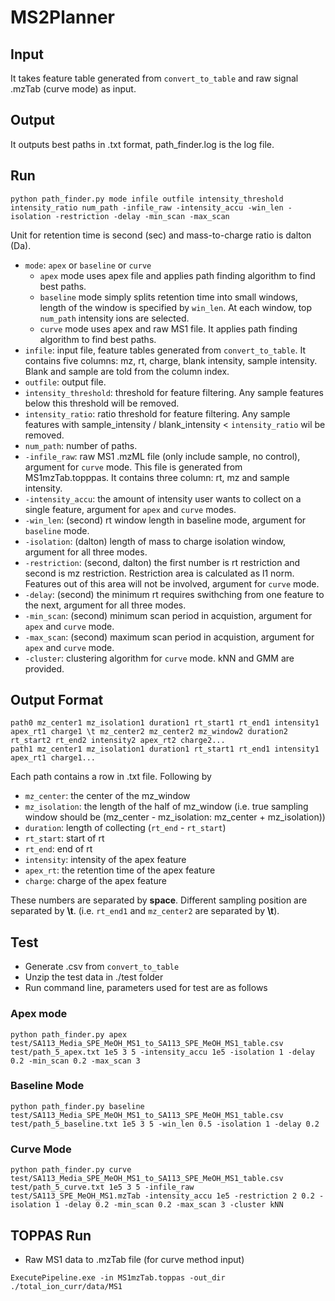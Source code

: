 # MS2Planner 

## Input
It takes feature table generated from ```convert_to_table``` and raw signal .mzTab (curve mode) as input.

## Output
It outputs best paths in .txt format, path_finder.log is the log file.

## Run
```
python path_finder.py mode infile outfile intensity_threshold intensity_ratio num_path -infile_raw -intensity_accu -win_len -isolation -restriction -delay -min_scan -max_scan
```
Unit for retention time is second (sec) and mass-to-charge ratio is dalton (Da).

- ```mode```: ```apex``` or ```baseline``` or ```curve``` 
    - ```apex``` mode uses apex file and applies path finding algorithm to find best paths.
    - ```baseline``` mode simply splits retention time into small windows, length of the window is specified by ```win_len```. At each window, top ```num_path``` intensity ions are selected.
    - ```curve``` mode uses apex and raw MS1 file. It applies path finding algorithm to find best paths. 
- ```infile```: input file, feature tables generated from ```convert_to_table```. It contains five columns: mz, rt, charge, blank intensity, sample intensity. Blank and sample are told from the column index.
- ```outfile```: output file.
- ```intensity_threshold```: threshold for feature filtering. Any sample features below this threshold will be removed.
- ```intensity_ratio```: ratio threshold for feature filtering. Any sample features with sample_intensity / blank_intensity < ```intensity_ratio``` wil be removed.
- ```num_path```: number of paths.
- ```-infile_raw```: raw MS1 .mzML file (only include sample, no control), argument for ```curve``` mode. This file is generated from MS1mzTab.topppas. It contains three column: rt, mz and sample intensity.
- ```-intensity_accu```: the amount of intensity user wants to collect on a single feature, argument for ```apex``` and ```curve``` modes.
- ```-win_len```: (second) rt window length in baseline mode, argument for ```baseline``` mode. 
- ```-isolation```: (dalton) length of mass to charge isolation window, argument for all three modes.  
- ```-restriction```: (second, dalton) the first number is rt restriction and second is mz restriction. Restriction area is calculated as l1 norm. Features out of this area will not be involved, argument for ```curve``` mode. 
- ```-delay```: (second) the minimum rt requires swithching from one feature to the next, argument for all three modes.
- ```-min_scan```: (second) minimum scan period in acquistion, argument for ```apex``` and ```curve``` mode.
- ```-max_scan```: (second) maximum scan period in acquistion, argument for ```apex``` and ```curve``` mode.
- ```-cluster```: clustering algorithm for ```curve``` mode. kNN and GMM are provided.


## Output Format
```
path0 mz_center1 mz_isolation1 duration1 rt_start1 rt_end1 intensity1 apex_rt1 charge1 \t mz_center2 mz_center2 mz_window2 duration2 rt_start2 rt_end2 intensity2 apex_rt2 charge2...
path1 mz_center1 mz_isolation1 duration1 rt_start1 rt_end1 intensity1 apex_rt1 charge1...
```
Each path contains a row in .txt file. Following by
- ```mz_center```: the center of the mz_window
- ```mz_isolation```: the length of the half of mz_window (i.e. true sampling window should be (mz_center - mz_isolation: mz_center + mz_isolation))
- ```duration```: length of collecting (```rt_end``` - ```rt_start```) 
- ```rt_start```: start of rt
- ```rt_end```: end of rt
- ```intensity```: intensity of the apex feature 
- ```apex_rt```: the retention time of the apex feature
- ```charge```: charge of the apex feature

These numbers are separated by **space**. Different sampling position are separated by **\t**. (i.e. ```rt_end1``` and ```mz_center2``` are separated by **\t**).

## Test
- Generate .csv from ```convert_to_table```
- Unzip the test data in ./test folder
- Run command line, parameters used for test are as follows
### Apex mode
```
python path_finder.py apex test/SA113_Media_SPE_MeOH_MS1_to_SA113_SPE_MeOH_MS1_table.csv test/path_5_apex.txt 1e5 3 5 -intensity_accu 1e5 -isolation 1 -delay 0.2 -min_scan 0.2 -max_scan 3
```
### Baseline Mode
```
python path_finder.py baseline test/SA113_Media_SPE_MeOH_MS1_to_SA113_SPE_MeOH_MS1_table.csv test/path_5_baseline.txt 1e5 3 5 -win_len 0.5 -isolation 1 -delay 0.2
```

### Curve Mode
```
python path_finder.py curve test/SA113_Media_SPE_MeOH_MS1_to_SA113_SPE_MeOH_MS1_table.csv test/path_5_curve.txt 1e5 3 5 -infile_raw test/SA113_SPE_MeOH_MS1.mzTab -intensity_accu 1e5 -restriction 2 0.2 -isolation 1 -delay 0.2 -min_scan 0.2 -max_scan 3 -cluster kNN
```

## TOPPAS Run
- Raw MS1 data to .mzTab file (for curve method input)
```
ExecutePipeline.exe -in MS1mzTab.toppas -out_dir ./total_ion_curr/data/MS1
```